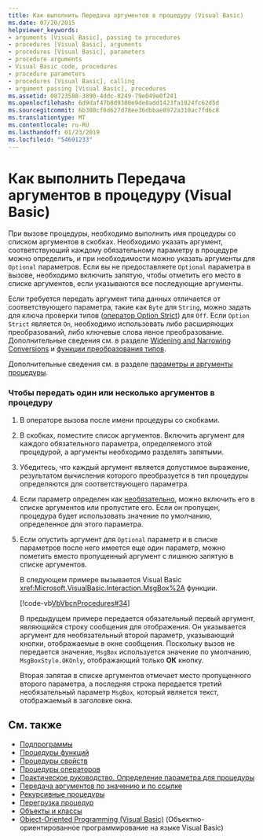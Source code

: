 ```yaml
---
title: Как выполнить Передача аргументов в процедуру (Visual Basic)
ms.date: 07/20/2015
helpviewer_keywords:
- arguments [Visual Basic], passing to procedures
- procedures [Visual Basic], arguments
- procedures [Visual Basic], parameters
- procedure arguments
- Visual Basic code, procedures
- procedure parameters
- procedures [Visual Basic], calling
- argument passing [Visual Basic], procedures
ms.assetid: 08723588-3890-4ddc-8249-79e049e0f241
ms.openlocfilehash: 6d9daf47b8d9300e9de8add1423fa1824fc62d5d
ms.sourcegitcommit: 6b308cf6d627d78ee36dbbae8972a310ac7fd6c8
ms.translationtype: MT
ms.contentlocale: ru-RU
ms.lasthandoff: 01/23/2019
ms.locfileid: "54691233"
---
```

# <a name="how-to-pass-arguments-to-a-procedure-visual-basic"></a>Как выполнить Передача аргументов в процедуру (Visual Basic)
При вызове процедуры, необходимо выполнить имя процедуры со списком аргументов в скобках. Необходимо указать аргумент, соответствующий каждому обязательному параметру в процедуре можно определить, и при необходимости можно указать аргументы для `Optional` параметров. Если вы не предоставляете `Optional` параметра в вызове, необходимо включить запятую, чтобы отметить его место в списке аргументов, если указываются все последующие аргументы.  
  
 Если требуется передать аргумент типа данных отличается от соответствующего параметра, такие как `Byte` для `String`, можно задать для ключа проверки типов ([оператор Option Strict](../../../../visual-basic/language-reference/statements/option-strict-statement.md)) для `Off`. Если `Option Strict` является `On`, необходимо использовать либо расширяющих преобразований, либо ключевые слова явное преобразование. Дополнительные сведения см. в разделе [Widening and Narrowing Conversions](../../../../visual-basic/programming-guide/language-features/data-types/widening-and-narrowing-conversions.md) и [функции преобразования типов](../../../../visual-basic/language-reference/functions/type-conversion-functions.md).  
  
 Дополнительные сведения см. в разделе [параметры и аргументы процедуры](./procedure-parameters-and-arguments.md).  
  
### <a name="to-pass-one-or-more-arguments-to-a-procedure"></a>Чтобы передать один или несколько аргументов в процедуру  
  
1.  В операторе вызова после имени процедуры со скобками.  
  
2.  В скобках, поместите список аргументов. Включить аргумент для каждого обязательного параметра, определяемого этой процедурой, а аргументы необходимо разделять запятыми.  
  
3.  Убедитесь, что каждый аргумент является допустимое выражение, результатом вычисления которого преобразуется в тип процедуры определяются для соответствующего параметра.  
  
4.  Если параметр определен как [необязательно](../../../../visual-basic/language-reference/modifiers/optional.md), можно включить его в списке аргументов или пропустите его. Если он пропущен, процедура будет использовать значение по умолчанию, определенное для этого параметра.  
  
5.  Если опустить аргумент для `Optional` параметр и в списке параметров после него имеется еще один параметр, можно пометить вместо пропущенный аргумент с лишнюю запятую в списке аргументов.  
  
     В следующем примере вызывается Visual Basic <xref:Microsoft.VisualBasic.Interaction.MsgBox%2A> функции.  
  
     [!code-vb[VbVbcnProcedures#34](./codesnippet/VisualBasic/how-to-pass-arguments-to-a-procedure_1.vb)]  
  
     В предыдущем примере передается обязательный первый аргумент, являющийся строку сообщения для отображения. Он указывается аргумент для необязательный второй параметр, указывающий кнопки, отображаемые в окне сообщения. Поскольку вызов не передается значение, `MsgBox` используется значение по умолчанию, `MsgBoxStyle.OKOnly`, отображающий только **ОК** кнопку.  
  
     Вторая запятая в списке аргументов отмечает место пропущенного второго параметра, а последняя строка передается третий необязательный параметр `MsgBox`, который является текст, отображаемый в заголовке окна.  
  
## <a name="see-also"></a>См. также

- [Подпрограммы](./sub-procedures.md)
- [Процедуры функций](./function-procedures.md)
- [Процедуры свойств](./property-procedures.md)
- [Процедуры операторов](./operator-procedures.md)
- [Практическое руководство. Определение параметра для процедуры](./how-to-define-a-parameter-for-a-procedure.md)
- [Передача аргументов по значению и по ссылке](./passing-arguments-by-value-and-by-reference.md)
- [Рекурсивные процедуры](./recursive-procedures.md)
- [Перегрузка процедур](./procedure-overloading.md)
- [Объекты и классы](../../../../visual-basic/programming-guide/language-features/objects-and-classes/index.md)
- [Object-Oriented Programming (Visual Basic)](../../concepts/object-oriented-programming.md) (Объектно-ориентированное программирование на языке Visual Basic)
